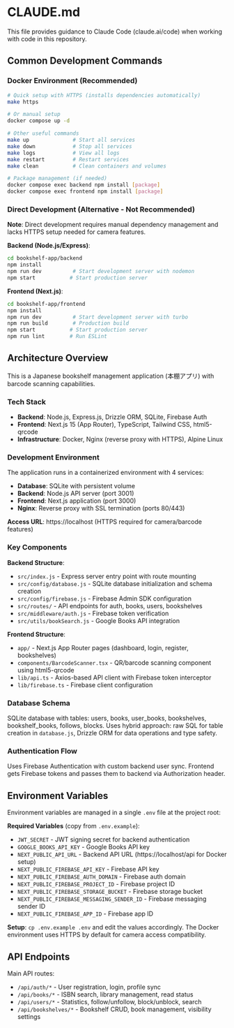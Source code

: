 # CLAUDE.md

This file provides guidance to Claude Code (claude.ai/code) when working with code in this repository.

## Common Development Commands

### Docker Environment (Recommended)
```bash
# Quick setup with HTTPS (installs dependencies automatically)
make https

# Or manual setup
docker compose up -d

# Other useful commands
make up              # Start all services
make down            # Stop all services
make logs            # View all logs
make restart         # Restart services
make clean           # Clean containers and volumes

# Package management (if needed)
docker compose exec backend npm install [package]
docker compose exec frontend npm install [package]
```

### Direct Development (Alternative - Not Recommended)

**Note**: Direct development requires manual dependency management and lacks HTTPS setup needed for camera features.

**Backend (Node.js/Express)**:
```bash
cd bookshelf-app/backend
npm install
npm run dev          # Start development server with nodemon
npm start           # Start production server
```

**Frontend (Next.js)**:
```bash
cd bookshelf-app/frontend
npm install
npm run dev          # Start development server with turbo
npm run build        # Production build
npm start           # Start production server
npm run lint        # Run ESLint
```

## Architecture Overview

This is a Japanese bookshelf management application (本棚アプリ) with barcode scanning capabilities.

### Tech Stack
- **Backend**: Node.js, Express.js, Drizzle ORM, SQLite, Firebase Auth
- **Frontend**: Next.js 15 (App Router), TypeScript, Tailwind CSS, html5-qrcode
- **Infrastructure**: Docker, Nginx (reverse proxy with HTTPS), Alpine Linux

### Development Environment
The application runs in a containerized environment with 4 services:
- **Database**: SQLite with persistent volume
- **Backend**: Node.js API server (port 3001)  
- **Frontend**: Next.js application (port 3000)
- **Nginx**: Reverse proxy with SSL termination (ports 80/443)

**Access URL**: https://localhost (HTTPS required for camera/barcode features)

### Key Components

**Backend Structure**:
- `src/index.js` - Express server entry point with route mounting
- `src/config/database.js` - SQLite database initialization and schema creation
- `src/config/firebase.js` - Firebase Admin SDK configuration
- `src/routes/` - API endpoints for auth, books, users, bookshelves
- `src/middleware/auth.js` - Firebase token verification
- `src/utils/bookSearch.js` - Google Books API integration

**Frontend Structure**:
- `app/` - Next.js App Router pages (dashboard, login, register, bookshelves)
- `components/BarcodeScanner.tsx` - QR/barcode scanning component using html5-qrcode
- `lib/api.ts` - Axios-based API client with Firebase token interceptor
- `lib/firebase.ts` - Firebase client configuration

### Database Schema
SQLite database with tables: users, books, user_books, bookshelves, bookshelf_books, follows, blocks. Uses hybrid approach: raw SQL for table creation in `database.js`, Drizzle ORM for data operations and type safety.

### Authentication Flow
Uses Firebase Authentication with custom backend user sync. Frontend gets Firebase tokens and passes them to backend via Authorization header.

## Environment Variables

Environment variables are managed in a single `.env` file at the project root:

**Required Variables** (copy from `.env.example`):
- `JWT_SECRET` - JWT signing secret for backend authentication
- `GOOGLE_BOOKS_API_KEY` - Google Books API key
- `NEXT_PUBLIC_API_URL` - Backend API URL (https://localhost/api for Docker setup)
- `NEXT_PUBLIC_FIREBASE_API_KEY` - Firebase API key
- `NEXT_PUBLIC_FIREBASE_AUTH_DOMAIN` - Firebase auth domain
- `NEXT_PUBLIC_FIREBASE_PROJECT_ID` - Firebase project ID
- `NEXT_PUBLIC_FIREBASE_STORAGE_BUCKET` - Firebase storage bucket
- `NEXT_PUBLIC_FIREBASE_MESSAGING_SENDER_ID` - Firebase messaging sender ID
- `NEXT_PUBLIC_FIREBASE_APP_ID` - Firebase app ID

**Setup**: `cp .env.example .env` and edit the values accordingly. The Docker environment uses HTTPS by default for camera access compatibility.

## API Endpoints

Main API routes:
- `/api/auth/*` - User registration, login, profile sync
- `/api/books/*` - ISBN search, library management, read status
- `/api/users/*` - Statistics, follow/unfollow, block/unblock, search
- `/api/bookshelves/*` - Bookshelf CRUD, book management, visibility settings